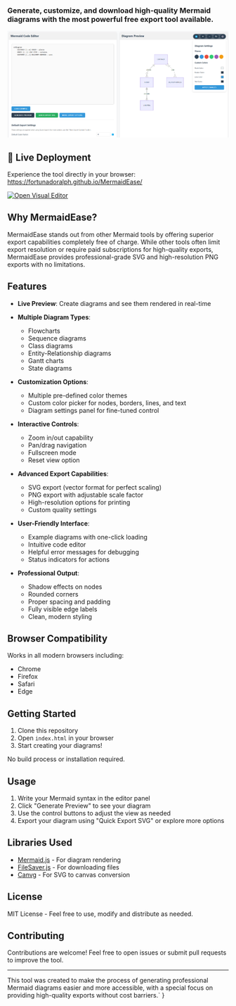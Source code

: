 ### Generate, customize, and download high-quality Mermaid diagrams with the most powerful free export tool available.

![MermaidEase Preview](preview.png)

## 🚀 Live Deployment
Experience the tool directly in your browser:  
https://fortunadoralph.github.io/MermaidEase/

[![Open Visual Editor](https://img.shields.io/badge/Launch-Editor-2A5CAA?style=flat-square&logo=diagramsdotnet)](https://fortunadoralph.github.io/MermaidEase/)

## Why MermaidEase?

MermaidEase stands out from other Mermaid tools by offering superior export capabilities completely free of charge. While other tools often limit export resolution or require paid subscriptions for high-quality exports, MermaidEase provides professional-grade SVG and high-resolution PNG exports with no limitations.

## Features

- **Live Preview**: Create diagrams and see them rendered in real-time
- **Multiple Diagram Types**: 
  - Flowcharts
  - Sequence diagrams
  - Class diagrams
  - Entity-Relationship diagrams
  - Gantt charts
  - State diagrams

- **Customization Options**:
  - Multiple pre-defined color themes
  - Custom color picker for nodes, borders, lines, and text
  - Diagram settings panel for fine-tuned control

- **Interactive Controls**:
  - Zoom in/out capability
  - Pan/drag navigation
  - Fullscreen mode
  - Reset view option

- **Advanced Export Capabilities**:
  - SVG export (vector format for perfect scaling)
  - PNG export with adjustable scale factor
  - High-resolution options for printing
  - Custom quality settings

- **User-Friendly Interface**:
  - Example diagrams with one-click loading
  - Intuitive code editor
  - Helpful error messages for debugging
  - Status indicators for actions

- **Professional Output**:
  - Shadow effects on nodes
  - Rounded corners
  - Proper spacing and padding
  - Fully visible edge labels
  - Clean, modern styling

## Browser Compatibility

Works in all modern browsers including:
- Chrome
- Firefox
- Safari
- Edge

## Getting Started

1. Clone this repository
2. Open `index.html` in your browser
3. Start creating your diagrams!

No build process or installation required.

## Usage

1. Write your Mermaid syntax in the editor panel
2. Click \"Generate Preview\" to see your diagram
3. Use the control buttons to adjust the view as needed
4. Export your diagram using \"Quick Export SVG\" or explore more options

## Libraries Used

- [Mermaid.js](https://mermaid.js.org/) - For diagram rendering
- [FileSaver.js](https://github.com/eligrey/FileSaver.js/) - For downloading files
- [Canvg](https://github.com/canvg/canvg) - For SVG to canvas conversion

## License

MIT License - Feel free to use, modify and distribute as needed.

## Contributing

Contributions are welcome! Feel free to open issues or submit pull requests to improve the tool.

---

This tool was created to make the process of generating professional Mermaid diagrams easier and more accessible, with a special focus on providing high-quality exports without cost barriers.`
}
